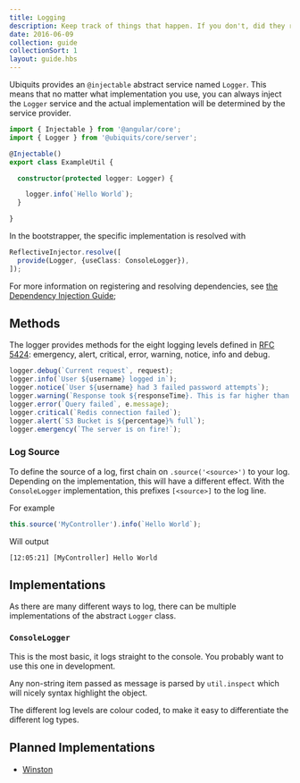 ```yaml
---
title: Logging
description: Keep track of things that happen. If you don't, did they really happen?
date: 2016-06-09
collection: guide
collectionSort: 1
layout: guide.hbs
---
```


Ubiquits provides an `@injectable` abstract service named `Logger`. This means that no matter what implementation you use,
 you can always inject the `Logger` service and the actual implementation will be determined by the service provider.
 

```typescript
import { Injectable } from '@angular/core';
import { Logger } from '@ubiquits/core/server';

@Injectable()
export class ExampleUtil {

  constructor(protected logger: Logger) {

    logger.info(`Hello World`);
  }

}

```

In the bootstrapper, the specific implementation is resolved with
```typescript
ReflectiveInjector.resolve([
  provide(Logger, {useClass: ConsoleLogger}),
]);
```

For more information on registering and resolving dependencies, see [the Dependency Injection Guide](/guide/dependency-injection); 

## Methods

The logger provides methods for the eight logging levels defined in [RFC 5424](http://tools.ietf.org/html/rfc5424): 
emergency, alert, critical, error, warning, notice, info and debug.

```typescript
logger.debug(`Current request`, request);
logger.info(`User ${username} logged in`);
logger.notice(`User ${username} had 3 failed password attempts`);
logger.warning(`Response took ${responseTime}. This is far higher than normal`);
logger.error(`Query failed`, e.message);
logger.critical(`Redis connection failed`);
logger.alert(`S3 Bucket is ${percentage}% full`);
logger.emergency(`The server is on fire!`);
```

### Log Source
To define the source of a log, first chain on `.source('<source>')` to your log.
Depending on the implementation, this will have a different effect. With the `ConsoleLogger` implementation, this prefixes
`[<source>]` to the log line.

For example
```typescript
this.source('MyController').info(`Hello World`);
```
Will output

```
[12:05:21] [MyController] Hello World
```

## Implementations
As there are many different ways to log, there can be multiple implementations of the abstract `Logger` class.

### `ConsoleLogger`

This is the most basic, it logs straight to the console. You probably want to use this one in development.

Any non-string item passed as message is parsed by `util.inspect` which will nicely syntax highlight the object.

The different log levels are colour coded, to make it easy to differentiate the different log types.

## Planned Implementations
* [Winston](https://github.com/winstonjs/winston)
